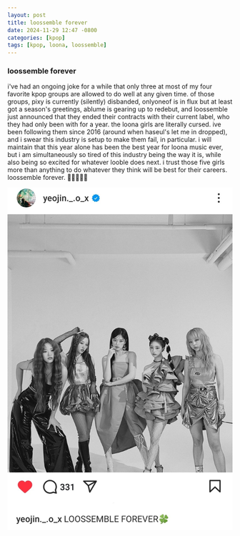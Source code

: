 ```yaml
---
layout: post
title: loossemble forever
date: 2024-11-29 12:47 -0800
categories: [kpop]
tags: [kpop, loona, loossemble]
---
```


### loossemble forever

i've had an ongoing joke for a while that only three at most of my four favorite kpop groups are allowed to do well at any given time.
of those groups, pixy is currently (silently) disbanded, onlyoneof is in flux but at least got a season's greetings, ablume is gearing up to redebut, and loossemble just announced that they ended their contracts with their current label, who they had only been with for a year.
the loona girls are literally cursed. 
ive been following them since 2016 (around when haseul's let me in dropped), and i swear this industry is setup to make them fail, in particular.
i will maintain that this year alone has been the best year for loona music ever, but i am simultaneously so tired of this industry being the way it is, while also being so excited for whatever looble does next.
i trust those five girls more than anything to do whatever they think will be best for their careers. 
loossemble forever. 💛🧡💗💙🖤

![a screenshot from yeojin's instagram showing a black and white photo of loossemble posing for the ttyl shoot. the caption says "LOOSSEMBLE FOREVER 🍀"](../assets/img/kpop/loossemble_forever.jpg)
